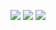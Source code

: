 ![](https://i9.fuskator.com/large/e4OBdhhh59v/Rina-Ellis-in-Bar-3.jpg)
![](https://i9.fuskator.com/large/e4OBdhhh59v/Rina-Ellis-in-Bar-4.jpg)
![](https://i9.fuskator.com/large/e4OBdhhh59v/Rina-Ellis-in-Bar-5.jpg)
